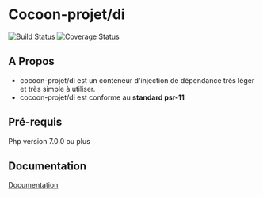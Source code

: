 # Cocoon-projet/di

[![Build Status](https://travis-ci.org/cocoon-projet/di.svg?branch=master)](https://travis-ci.org/cocoon-projet/di) [![Coverage Status](https://coveralls.io/repos/github/cocoon-projet/di/badge.svg?branch=master)](https://coveralls.io/github/cocoon-projet/di?branch=master)

## A Propos

* cocoon-projet/di est un conteneur d'injection de dépendance très léger et très simple à utiliser.
* cocoon-projet/di est conforme au **standard psr-11**

## Pré-requis

Php version 7.0.0 ou plus

## Documentation

[Documentation](https://github.com/cocoon-projet/di/blob/master/docs/README.md)

